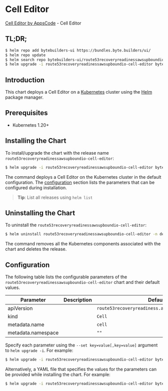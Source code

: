 # Cell Editor

[Cell Editor by AppsCode](https://byte.builders) - Cell Editor

## TL;DR;

```bash
$ helm repo add bytebuilders-ui https://bundles.byte.builders/ui/
$ helm repo update
$ helm search repo bytebuilders-ui/route53recoveryreadinessawsupboundio-cell-editor --version=v0.4.18
$ helm upgrade -i route53recoveryreadinessawsupboundio-cell-editor bytebuilders-ui/route53recoveryreadinessawsupboundio-cell-editor -n default --create-namespace --version=v0.4.18
```

## Introduction

This chart deploys a Cell Editor on a [Kubernetes](http://kubernetes.io) cluster using the [Helm](https://helm.sh) package manager.

## Prerequisites

- Kubernetes 1.20+

## Installing the Chart

To install/upgrade the chart with the release name `route53recoveryreadinessawsupboundio-cell-editor`:

```bash
$ helm upgrade -i route53recoveryreadinessawsupboundio-cell-editor bytebuilders-ui/route53recoveryreadinessawsupboundio-cell-editor -n default --create-namespace --version=v0.4.18
```

The command deploys a Cell Editor on the Kubernetes cluster in the default configuration. The [configuration](#configuration) section lists the parameters that can be configured during installation.

> **Tip**: List all releases using `helm list`

## Uninstalling the Chart

To uninstall the `route53recoveryreadinessawsupboundio-cell-editor`:

```bash
$ helm uninstall route53recoveryreadinessawsupboundio-cell-editor -n default
```

The command removes all the Kubernetes components associated with the chart and deletes the release.

## Configuration

The following table lists the configurable parameters of the `route53recoveryreadinessawsupboundio-cell-editor` chart and their default values.

|     Parameter      | Description |                           Default                            |
|--------------------|-------------|--------------------------------------------------------------|
| apiVersion         |             | <code>route53recoveryreadiness.aws.upbound.io/v1beta1</code> |
| kind               |             | <code>Cell</code>                                            |
| metadata.name      |             | <code>cell</code>                                            |
| metadata.namespace |             | <code>""</code>                                              |


Specify each parameter using the `--set key=value[,key=value]` argument to `helm upgrade -i`. For example:

```bash
$ helm upgrade -i route53recoveryreadinessawsupboundio-cell-editor bytebuilders-ui/route53recoveryreadinessawsupboundio-cell-editor -n default --create-namespace --version=v0.4.18 --set apiVersion=route53recoveryreadiness.aws.upbound.io/v1beta1
```

Alternatively, a YAML file that specifies the values for the parameters can be provided while
installing the chart. For example:

```bash
$ helm upgrade -i route53recoveryreadinessawsupboundio-cell-editor bytebuilders-ui/route53recoveryreadinessawsupboundio-cell-editor -n default --create-namespace --version=v0.4.18 --values values.yaml
```
